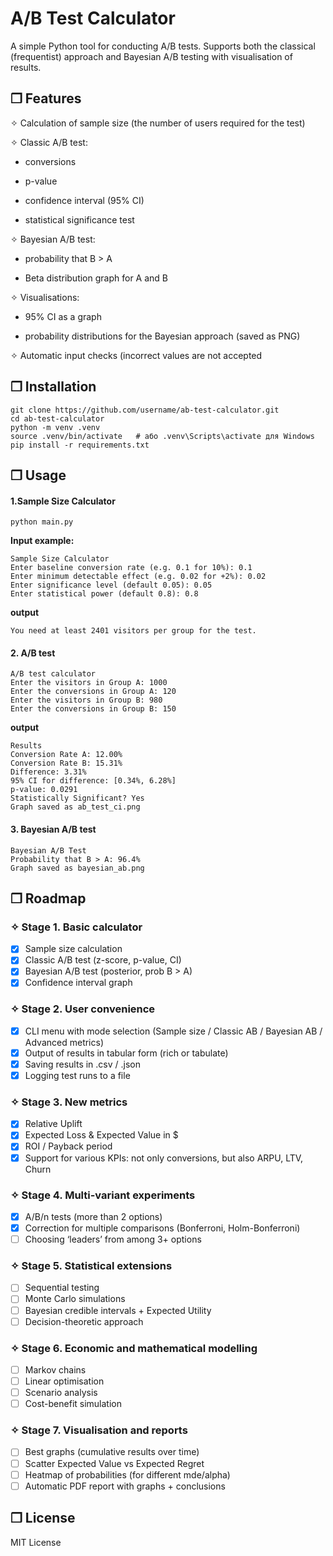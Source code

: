 # A/B Test Calculator

A simple Python tool for conducting A/B tests. Supports both the classical (frequentist) approach and Bayesian A/B testing with visualisation of results.

## ❒ Features

✧ Calculation of sample size (the number of users required for the test)

✧ Classic A/B test:

- conversions

- p-value

- confidence interval (95% CI)

 - statistical significance test

✧ Bayesian A/B test:

- probability that B > A

- Beta distribution graph for A and B

✧ Visualisations:

- 95% CI as a graph

- probability distributions for the Bayesian approach (saved as PNG)

✧ Automatic input checks (incorrect values are not accepted

## ❒ Installation

```
git clone https://github.com/username/ab-test-calculator.git
cd ab-test-calculator
python -m venv .venv
source .venv/bin/activate   # або .venv\Scripts\activate для Windows
pip install -r requirements.txt
```
## ❒ Usage

#### 1.Sample Size Calculator
`python main.py`

**Input example:**
```
Sample Size Calculator
Enter baseline conversion rate (e.g. 0.1 for 10%): 0.1
Enter minimum detectable effect (e.g. 0.02 for +2%): 0.02
Enter significance level (default 0.05): 0.05
Enter statistical power (default 0.8): 0.8
```
**output**
```
You need at least 2401 visitors per group for the test.
```
#### 2. A/B test
```
A/B test calculator
Enter the visitors in Group A: 1000
Enter the conversions in Group A: 120
Enter the visitors in Group B: 980
Enter the conversions in Group B: 150
```
**output**
```
Results
Conversion Rate A: 12.00%
Conversion Rate B: 15.31%
Difference: 3.31%
95% CI for difference: [0.34%, 6.28%]
p-value: 0.0291
Statistically Significant? Yes
Graph saved as ab_test_ci.png
```
#### 3. Bayesian A/B test
```
Bayesian A/B Test
Probability that B > A: 96.4%
Graph saved as bayesian_ab.png
```

## ❒ Roadmap
### ✧  Stage 1. Basic calculator
- [x] Sample size calculation
- [x] Classic A/B test (z-score, p-value, CI)
- [x] Bayesian A/B test (posterior, prob B > A)
- [x] Confidence interval graph

### ✧  Stage 2. User convenience
- [x] CLI menu with mode selection (Sample size / Classic AB / Bayesian AB / Advanced metrics)
- [x] Output of results in tabular form (rich or tabulate)
- [x] Saving results in .csv / .json
- [x] Logging test runs to a file

### ✧  Stage 3. New metrics
- [x] Relative Uplift
- [x] Expected Loss & Expected Value in $
- [x] ROI / Payback period
- [x] Support for various KPIs: not only conversions, but also ARPU, LTV, Churn

### ✧  Stage 4. Multi-variant experiments
- [x] A/B/n tests (more than 2 options)
- [x] Correction for multiple comparisons (Bonferroni, Holm-Bonferroni)
- [ ] Choosing ‘leaders’ from among 3+ options

### ✧  Stage 5. Statistical extensions
- [ ] Sequential testing
- [ ] Monte Carlo simulations
- [ ] Bayesian credible intervals + Expected Utility
- [ ] Decision-theoretic approach

### ✧  Stage 6. Economic and mathematical modelling
- [ ] Markov chains
- [ ] Linear optimisation
- [ ] Scenario analysis
- [ ] Cost-benefit simulation

### ✧  Stage 7. Visualisation and reports
- [ ] Best graphs (cumulative results over time)
- [ ] Scatter Expected Value vs Expected Regret
- [ ] Heatmap of probabilities (for different mde/alpha)
- [ ] Automatic PDF report with graphs + conclusions

## ❒ License

MIT License